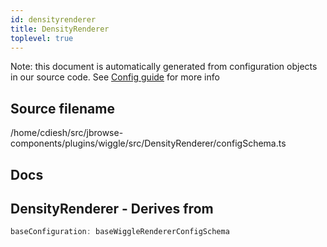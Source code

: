```yaml
---
id: densityrenderer
title: DensityRenderer
toplevel: true
---
```


Note: this document is automatically generated from configuration objects in our
source code. See [Config guide](/docs/config_guide) for more info

## Source filename

/home/cdiesh/src/jbrowse-components/plugins/wiggle/src/DensityRenderer/configSchema.ts

## Docs

## DensityRenderer - Derives from

```js
baseConfiguration: baseWiggleRendererConfigSchema
```
